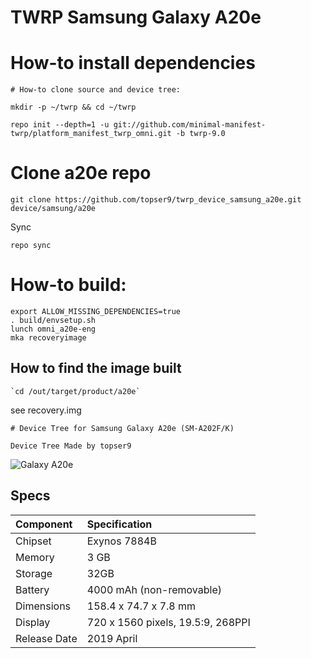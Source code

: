 # TWRP Samsung Galaxy A20e

# How-to install dependencies
```
# How-to clone source and device tree:

mkdir -p ~/twrp && cd ~/twrp

repo init --depth=1 -u git://github.com/minimal-manifest-twrp/platform_manifest_twrp_omni.git -b twrp-9.0
```
# Clone a20e repo
```
git clone https://github.com/topser9/twrp_device_samsung_a20e.git device/samsung/a20e
```
Sync
```
repo sync
```
# How-to build:
```
export ALLOW_MISSING_DEPENDENCIES=true
. build/envsetup.sh
lunch omni_a20e-eng
mka recoveryimage
```
## How to find the image built
```
`cd /out/target/product/a20e`
```
see recovery.img
```
# Device Tree for Samsung Galaxy A20e (SM-A202F/K)

Device Tree Made by topser9
```
![Galaxy A20e](https://fdn2.gsmarena.com/vv/bigpic/samsung-galaxy-a20e.jpg "Galaxy A20e")
## Specs
|        Component        |          Specification            |
| :---------------------- | :-------------------------------- |
| Chipset                 | Exynos 7884B                      |
| Memory                  | 3 GB                              |
| Storage                 | 32GB                              |
| Battery                 | 4000 mAh (non-removable)          |
| Dimensions              | 158.4 x 74.7 x 7.8 mm             |
| Display                 | 720 x 1560 pixels, 19.5:9, 268PPI |
| Release Date            | 2019 April                        |

